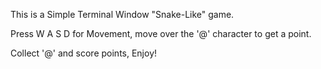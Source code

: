 This is a Simple Terminal Window "Snake-Like" game.

Press W A S D for Movement, move over the '@' character to get a point.

Collect '@' and score points, Enjoy!
